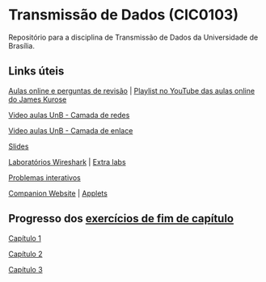 # Transmissão de Dados (CIC0103)
Repositório para a disciplina de Transmissão de Dados da Universidade de Brasília.


## Links úteis

[Aulas online e perguntas de revisão](http://gaia.cs.umass.edu/kurose_ross/online_lectures.htm)
| [Playlist no YouTube das aulas online do James Kurose](https://www.youtube.com/playlist?list=PLbQD6k8v-1JHW6AYCzhwmjycVPKfNZC7d)

[Video aulas UnB - Camada de redes](https://www.youtube.com/playlist?list=PLYwZrh5swok8jEh9zYFr-TbdK7EaUuKU9)

[Video aulas UnB - Camada de enlace](https://www.youtube.com/playlist?list=PLbjXYeam_XbZKEutFY6gq_4nSifm9HXUY)

[Slides](http://gaia.cs.umass.edu/kurose_ross/ppt.htm)

[Laboratórios Wireshark](http://gaia.cs.umass.edu/kurose_ross/wireshark.htm) 
| [Extra labs](https://media.pearsoncmg.com/ph/esm/ecs_kurose_compnetwork_8/cw/#misclabs)

[Problemas interativos](http://gaia.cs.umass.edu/kurose_ross/interactive/)

[Companion Website](https://media.pearsoncmg.com/ph/esm/ecs_kurose_compnetwork_8/cw/) 
| [Applets](https://wps.pearsoned.com/ecs_kurose_compnetw_6/216/55463/14198702.cw/index.html)

## Progresso dos [exercícios de fim de capítulo](https://github.com/yudi-azvd/td/issues?q=is%3Aissue+is%3Aopen+%22Cap%C3%ADtulo%22)
[Capítulo 1](https://github.com/yudi-azvd/td/issues/2)

[Capítulo 2](https://github.com/yudi-azvd/td/issues/3)

[Capítulo 3](https://github.com/yudi-azvd/td/issues/4)
